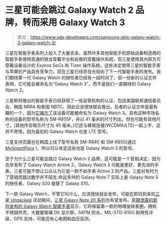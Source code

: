 # 三星可能会跳过 Galaxy Watch 2 品牌，转而采用 Galaxy Watch 3

> 原文：<https://www.xda-developers.com/samsung-skip-galaxy-watch-2-galaxy-watch-3/>

三星在智能手表系列上投入了大量资金。虽然许多其他智能手机原始设备制造商的智能手表使用高通的骁龙穿戴平台和谷歌的穿戴操作系统，但三星使用其内部为可穿戴设备设计的 Exynos SoCs 和 Tizen 操作系统。这些决定使得三星的智能手表与苹果的产品具有竞争力，现在三星已经将目光投向了下一代智能手表的发布。我们期待第一代 Galaxy Watch 的继任者已经有一段时间了，但一份新的认证文件表明，它可能会被命名为“Galaxy Watch 3”，而不是我们一直期待的 Galaxy Watch 2。

三星即将推出的智能手表已经获得了一些监管机构的认证，包括美国联邦通信委员会、韩国 NRRA 和泰国 NBTC，因此应该很快就会推出。后者的认证文件是最有趣的一个，因为[它揭示了](http://mocheck.nbtc.go.th/search/1522133)该设备可能被命名为 Galaxy Watch 3。具有这种市场名称的设备的型号名称为 SM-R855F，并以 41 毫米的尺寸列出，但也可能有其他尺寸。(其他传言暗示尺寸为 45 毫米。)它还与蜂窝连接(WCDMA/LTE)一起上市，这并不奇怪，因为最初的 Galaxy Watch 也是 LTE 型号。

三星支持页面也在韩国上线了型号名称 SM-R840 和 SM-R850(通过 [*MySmartPrice*](https://www.mysmartprice.com/gear/samsung-galaxy-watch-3-support-page-live-samsung-korea/) )，所以可以肯定这些也是 Galaxy Watch 3 的型号。

至于为什么三星可能会跳过 Galaxy Watch 2 品牌，这可能是一个营销决定，因为去年发布了 Galaxy Watch Active 2。Galaxy Watch 3 可能是更好、更先进的手表，三星可能不想让公众认为它是一款不如手表 Active 2 的产品。三星对有时为了营销而跳过数字并不陌生:命运多舛的 Galaxy Note 7 实际上是 Galaxy Note 5 的继任者，Galaxy S20 接替了 Galaxy S10。

下一款 Galaxy Watch，不管它叫什么，应该很快就会发布，可能在即将到来的[三星 Unpacked](https://www.xda-developers.com/samsung-galaxy-note-20-fold-2-unpacked-online/) 活动期间，[三星 Galaxy Note 20 系列](https://www.xda-developers.com/tag/samsung-galaxy-note20/)也有望发布。[早期泄露的即将发布的 Galaxy Watch 智能手表](https://www.xda-developers.com/samsung-galaxy-watch-rotating-bezel-ecg-blood-pressure/)显示，它将保留第一款的物理旋转表圈，拥有不锈钢外壳，大猩猩玻璃 DX 显示屏，5ATM 防水，MIL-STD-810G 耐用性评级，GPS 支持，可能还有心电图和血压监测。